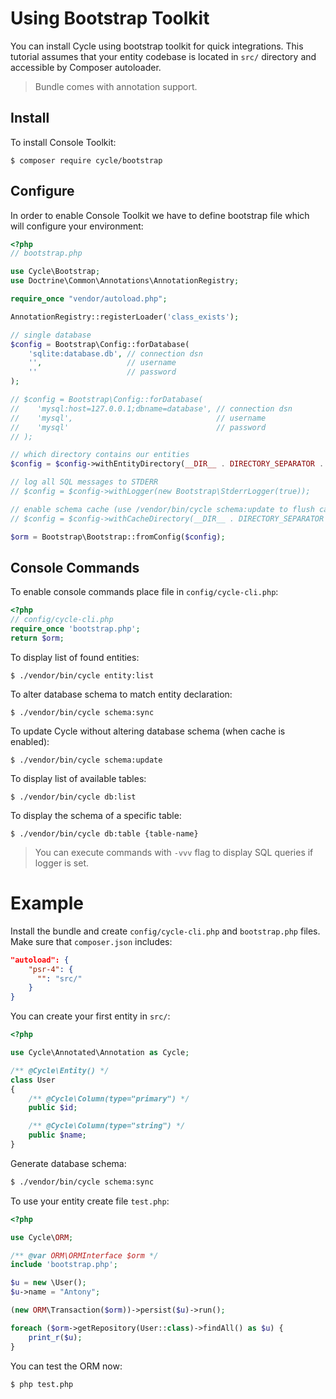 # Using Bootstrap Toolkit
You can install Cycle using bootstrap toolkit for quick integrations. This tutorial assumes that your entity codebase is located in 
`src/` directory and accessible by Composer autoloader.

> Bundle comes with annotation support.

## Install
To install Console Toolkit:

```
$ composer require cycle/bootstrap
```

## Configure
In order to enable Console Toolkit we have to define bootstrap file which will configure your environment:

```php
<?php
// bootstrap.php

use Cycle\Bootstrap;
use Doctrine\Common\Annotations\AnnotationRegistry;

require_once "vendor/autoload.php";

AnnotationRegistry::registerLoader('class_exists');

// single database
$config = Bootstrap\Config::forDatabase(
    'sqlite:database.db', // connection dsn
    '',                   // username
    ''                    // password
);

// $config = Bootstrap\Config::forDatabase(
//    'mysql:host=127.0.0.1;dbname=database', // connection dsn
//    'mysql',                                // username
//    'mysql'                                 // password
// );

// which directory contains our entities
$config = $config->withEntityDirectory(__DIR__ . DIRECTORY_SEPARATOR . 'src');

// log all SQL messages to STDERR
// $config = $config->withLogger(new Bootstrap\StderrLogger(true));

// enable schema cache (use /vendor/bin/cycle schema:update to flush cache), keep commented to disable caching
// $config = $config->withCacheDirectory(__DIR__ . DIRECTORY_SEPARATOR . 'cache');

$orm = Bootstrap\Bootstrap::fromConfig($config);
```

## Console Commands
To enable console commands place file in `config/cycle-cli.php`:

```php
<?php
// config/cycle-cli.php
require_once 'bootstrap.php';
return $orm;
```

To display list of found entities:

```
$ ./vendor/bin/cycle entity:list
```

To alter database schema to match entity declaration:

```
$ ./vendor/bin/cycle schema:sync
```

To update Cycle without altering database schema (when cache is enabled):

```
$ ./vendor/bin/cycle schema:update
```

To display list of available tables:
```
$ ./vendor/bin/cycle db:list
```

To display the schema of a specific table:

```
$ ./vendor/bin/cycle db:table {table-name}
```

> You can execute commands with `-vvv` flag to display SQL queries if logger is set.

# Example
Install the bundle and create `config/cycle-cli.php` and `bootstrap.php` files. Make sure that `composer.json` includes:

```json
"autoload": {
    "psr-4": {
      "": "src/"
    }
}
```

You can create your first entity in `src/`:

```php
<?php

use Cycle\Annotated\Annotation as Cycle;

/** @Cycle\Entity() */
class User
{
    /** @Cycle\Column(type="primary") */
    public $id;

    /** @Cycle\Column(type="string") */
    public $name;
}
```

Generate database schema:

```bash
$ ./vendor/bin/cycle schema:sync
```

To use your entity create file `test.php`:

```php
<?php

use Cycle\ORM;

/** @var ORM\ORMInterface $orm */
include 'bootstrap.php';

$u = new \User();
$u->name = "Antony";

(new ORM\Transaction($orm))->persist($u)->run();

foreach ($orm->getRepository(User::class)->findAll() as $u) {
    print_r($u);
}
```

You can test the ORM now:

```bash
$ php test.php
```
